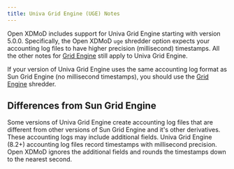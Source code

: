 ```yaml
---
title: Univa Grid Engine (UGE) Notes
---
```


Open XDMoD includes support for Univa Grid Engine starting with version
5.0.0.  Specifically, the Open XDMoD `uge` shredder option expects your
accounting log files to have higher precision (millisecond) timestamps.
All the other notes for [Grid Engine](resource-manager-sge.html) still
apply to Univa Grid Engine.

If your version of Univa Grid Engine uses the same accounting log format
as Sun Grid Engine (no millisecond timestamps), you should use the
[Grid Engine](resource-manager-sge.html) shredder.

Differences from Sun Grid Engine
--------------------------------

Some versions of Univa Grid Engine create accounting log files that are
different from other versions of Sun Grid Engine and it's other
derivatives.  These accounting logs may include additional fields.
Univa Grid Engine (8.2+) accounting log files record timestamps with
millisecond precision.  Open XDMoD ignores the additional fields and
rounds the timestamps down to the nearest second.
